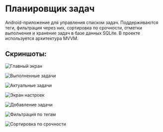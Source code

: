# Планировщик задач

Android-приложение для управления списком задач.
Поддерживаются теги, фильтрация через них, сортировка по срочности, отметки выполнения и хранение задач в базе данных SQLite.
В проекте используется архитектура MVVM.

## Скриншоты:

![Главный экран](images/main.png)

![Выполненные задачи](images/main-done.png)

![Актуальные задачи](images/actual.png)

![Экран настроек](images/settings.png)

![Добавление задачи](images/create.png)

![Фильтрация по тегам](images/filter-examples.png)

![Сортировка по срочности](images/urgency-sort.png)
